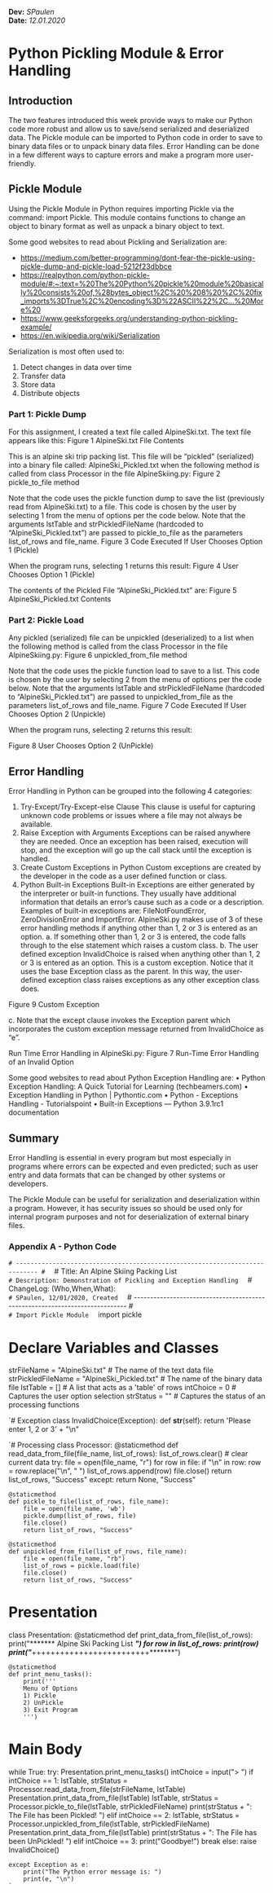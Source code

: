 **Dev:** *SPaulen*  
**Date:** *12.01.2020*

# Python Pickling Module & Error Handling

## Introduction
The two features introduced this week provide ways to make our Python code more robust and allow us to save/send serialized and deserialized data.  The Pickle module can be imported to Python code in order to save to binary data files or to unpack binary data files.  Error Handling can be done in a few different ways to capture errors and make a program more user-friendly.

## Pickle Module
Using the Pickle Module in Python requires importing Pickle via the command: import Pickle.  This module contains functions to change an object to binary format as well as unpack a binary object to text. 

Some good websites to read about Pickling and Serialization are:  
* <https://medium.com/better-programming/dont-fear-the-pickle-using-pickle-dump-and-pickle-load-5212f23dbbce>
* <https://realpython.com/python-pickle-module/#:~:text=%20The%20Python%20pickle%20module%20basically%20consists%20of,%28bytes_object%2C%20%208%20%2C%20fix_imports%3DTrue%2C%20encoding%3D%22ASCII%22%2C...%20More%20>
* <https://www.geeksforgeeks.org/understanding-python-pickling-example/>
* <https://en.wikipedia.org/wiki/Serialization>

Serialization is most often used to:
1. Detect changes in data over time
2. Transfer data 
3. Store data 
4. Distribute objects

### Part 1: Pickle Dump 
For this assignment, I created a text file called AlpineSki.txt.  The text file appears like this:
Figure 1  AlpineSki.txt File Contents
 
This is an alpine ski trip packing list. This file will be “pickled” (serialized) into a binary file called: AlpineSki_Pickled.txt when the following method is called from class Processor in the file AlpineSkiing.py:
Figure 2  pickle_to_file method
 
Note that the code uses the pickle function dump to save the list (previously read from AlpineSki.txt) to a file.
This code is chosen by the user by selecting 1 from the menu of options per the code below.  Note that the arguments lstTable and strPickledFileName (hardcoded to “AlpineSki_Pickled.txt”) are passed to pickle_to_file as the parameters list_of_rows and file_name.
Figure 3 Code Executed If User Chooses Option 1 (Pickle)
 
When the program runs, selecting 1 returns this result:
Figure 4 User Chooses Option 1 (Pickle)
 
The contents of the Pickled File “AlpineSki_Pickled.txt” are:
Figure 5 AlpineSki_Pickled.txt Contents
 
### Part 2: Pickle Load
Any pickled (serialized) file can be unpickled (deserialized) to a list when the following method is called from the class Processor in the file AlpineSkiing.py:
Figure 6  unpickled_from_file method
 
Note that the code uses the pickle function load to save to a list.
This code is chosen by the user by selecting 2 from the menu of options per the code below.  Note that the arguments lstTable and strPickledFileName (hardcoded to “AlpineSki_Pickled.txt”) are passed to unpickled_from_file as the parameters list_of_rows and file_name.
Figure 7 Code Executed If User Chooses Option 2 (Unpickle)
 
When the program runs, selecting 2 returns this result:

Figure 8 User Chooses Option 2 (UnPickle)









	

## Error Handling 
Error Handling in Python can be grouped into the following 4 categories:
1. Try-Except/Try-Except-else Clause
This clause is useful for capturing unknown code problems or issues where a file may not always be available.  
2. Raise Exception with Arguments
Exceptions can be raised anywhere they are needed.  Once an exception has been raised, execution will stop, and the exception will go up the call stack until the exception is handled.
3. Create Custom Exceptions in Python
Custom exceptions are created by the developer in the code as a user defined function or class.  
4. Python Built-in Exceptions
Built-in Exceptions are either generated by the interpreter or built-in functions. They usually have additional information that details an error’s cause such as a code or a description. Examples of built-in exceptions are: FileNotFoundError, ZeroDivisionError and ImportError.
AlpineSki.py makes use of 3 of these error handling methods if anything other than 1, 2 or 3 is entered as an option.
a. If something other than 1, 2 or 3 is entered, the code falls through to the else statement which raises a custom class.
b. The user defined exception InvalidChoice is raised when anything other than 1, 2 or 3 is entered as an option.  This is a custom exception.  Notice that it uses the base Exception class as the parent.  In this way, the user-defined exception class raises exceptions as any other exception class does.

Figure 9 Custom Exception
 
c. Note that the except clause invokes the Exception parent which incorporates the custom exception message returned from InvalidChoice as “e”.
 
Run Time Error Handling in AlpineSki.py:
Figure 7 Run-Time Error Handling of an Invalid Option
 
Some good websites to read about Python Exception Handling are:
• Python Exception Handling: A Quick Tutorial for Learning (techbeamers.com)
• Exception Handling in Python | Pythontic.com
• Python - Exceptions Handling - Tutorialspoint
• Built-in Exceptions — Python 3.9.1rc1 documentation

## Summary
Error Handling is essential in every program but most especially in programs where errors can be expected and even predicted; such as user entry and data formats that can be changed by other systems or developers.

The Pickle Module can be useful for serialization and deserialization within a program.  However, it has security issues so should be used only for internal program purposes and not for deserialization of external binary files. 

### Appendix A - Python Code
` # ---------------------------------------------------------------------------- #  
` # Title: An Alpine Skiing Packing List  
` # Description: Demonstration of Pickling and Exception Handling  
` # ChangeLog: (Who,When,What):  
` # SPaulen, 12/01/2020, Created  
` # ---------------------------------------------------------------------------- #  
` # Import Pickle Module  
` import pickle  

# Declare Variables and Classes
strFileName = "AlpineSki.txt" # The name of the text data file
strPickledFileName = "AlpineSki_Pickled.txt" # The name of the binary data file
lstTable = [] # A list that acts as a 'table' of rows
intChoice = 0 # Captures the user option selection
strStatus = "" # Captures the status of an processing functions


`# Exception
class InvalidChoice(Exception):
    def __str__(self):
        return 'Please enter  1, 2 or 3' + "\n"


`# Processing
class Processor:
    @staticmethod
    def read_data_from_file(file_name, list_of_rows):
        list_of_rows.clear()  # clear current data
        try:
            file = open(file_name, "r")
            for row in file:
                if "\n" in row:
                    row = row.replace("\n", " ")
                list_of_rows.append(row)
            file.close()
            return list_of_rows, "Success"
        except:
            return None, "Success"

    @staticmethod
    def pickle_to_file(list_of_rows, file_name):
        file = open(file_name, 'wb')
        pickle.dump(list_of_rows, file)
        file.close()
        return list_of_rows, "Success"

    @staticmethod
    def unpickled_from_file(list_of_rows, file_name):
        file = open(file_name, "rb")
        list_of_rows = pickle.load(file)
        file.close()
        return list_of_rows, "Success"


# Presentation
class Presentation:
    @staticmethod
    def print_data_from_file(list_of_rows):
        print("******* Alpine Ski Packing List *******")
        for row in list_of_rows:
            print(row)
        print("*******+++++++++++++++++++++++++*******")

    @staticmethod
    def print_menu_tasks():
        print('''
        Menu of Options
        1) Pickle
        2) UnPickle
        3) Exit Program
        ''')


# Main Body
while True:
    try:
        Presentation.print_menu_tasks()
        intChoice = input("> ")
        if intChoice == 1:
            lstTable, strStatus = Processor.read_data_from_file(strFileName, lstTable)
            Presentation.print_data_from_file(lstTable)
            lstTable, strStatus = Processor.pickle_to_file(lstTable, strPickledFileName)
            print(strStatus + ": The File has been Pickled! ")
        elif intChoice == 2:
            lstTable, strStatus = Processor.unpickled_from_file(lstTable, strPickledFileName)
            Presentation.print_data_from_file(lstTable)
            print(strStatus + ": The File has been UnPickled! ")
        elif intChoice == 3:
            print("Goodbye!")
            break
        else:
            raise InvalidChoice()

    except Exception as e:
        print("The Python error message is: ")
        print(e, "\n")
	`
